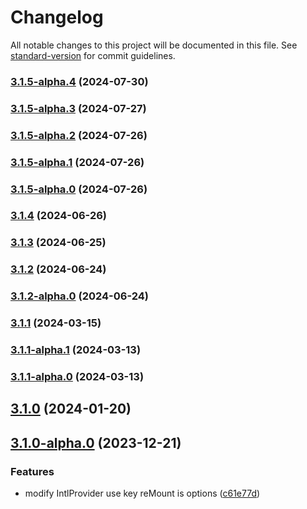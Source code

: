 # Changelog

All notable changes to this project will be documented in this file. See [standard-version](https://github.com/conventional-changelog/standard-version) for commit guidelines.

### [3.1.5-alpha.4](https://github.com/acrool/acrool-react-locale/compare/v3.1.5-alpha.3...v3.1.5-alpha.4) (2024-07-30)

### [3.1.5-alpha.3](https://github.com/acrool/acrool-react-locale/compare/v3.1.5-alpha.2...v3.1.5-alpha.3) (2024-07-27)

### [3.1.5-alpha.2](https://github.com/acrool/acrool-react-locale/compare/v3.1.5-alpha.1...v3.1.5-alpha.2) (2024-07-26)

### [3.1.5-alpha.1](https://github.com/acrool/acrool-react-locale/compare/v3.1.5-alpha.0...v3.1.5-alpha.1) (2024-07-26)

### [3.1.5-alpha.0](https://github.com/acrool/acrool-react-locale/compare/v3.1.4...v3.1.5-alpha.0) (2024-07-26)

### [3.1.4](https://github.com/acrool/acrool-react-locale/compare/v3.1.3...v3.1.4) (2024-06-26)

### [3.1.3](https://github.com/acrool/acrool-react-locale/compare/v3.1.2...v3.1.3) (2024-06-25)

### [3.1.2](https://github.com/acrool/acrool-react-locale/compare/v3.1.2-alpha.0...v3.1.2) (2024-06-24)

### [3.1.2-alpha.0](https://github.com/acrool/acrool-react-locale/compare/v3.1.1...v3.1.2-alpha.0) (2024-06-24)

### [3.1.1](https://github.com/imagine10255/bear-react-locale/compare/v3.1.1-alpha.1...v3.1.1) (2024-03-15)

### [3.1.1-alpha.1](https://github.com/imagine10255/bear-react-locale/compare/v3.1.1-alpha.0...v3.1.1-alpha.1) (2024-03-13)

### [3.1.1-alpha.0](https://github.com/imagine10255/bear-react-locale/compare/v3.1.0...v3.1.1-alpha.0) (2024-03-13)

## [3.1.0](https://github.com/imagine10255/bear-react-locale/compare/v3.1.0-alpha.0...v3.1.0) (2024-01-20)

## [3.1.0-alpha.0](https://github.com/imagine10255/bear-react-locale/compare/v3.0.0...v3.1.0-alpha.0) (2023-12-21)


### Features

* modify IntlProvider use key reMount is options ([c61e77d](https://github.com/imagine10255/bear-react-locale/commit/c61e77dcf0cc57ca3bfaebd1a9951d81d5f8f9df))
